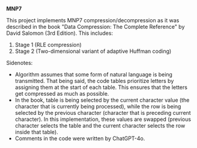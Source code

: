 **MNP7**

This project implements MNP7 compression/decompression as it was described in the book "Data Compression: The Complete Reference" by David Salomon (3rd Edition).
This includes:
 1. Stage 1 (RLE compression)
 2. Stage 2 (Two-dimensional variant of adaptive Huffman coding)

Sidenotes:
 - Algorithm assumes that some form of natural language is being transmitted.
   That being said, the code tables prioritize letters by assigning them at the start of each table.
   This ensures that the letters get compressed as much as possible.
 - In the book, table is being selected by the current character value (the character that is currently being processed), 
   while the row is being selected by the previous character (character that is preceding current character).
   In this implementation, these values are swapped (previous character selects the table and the current character selects the row inside that table).
 - Comments in the code were written by ChatGPT-4o.
